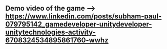 ## Demo video of the game --> https://www.linkedin.com/posts/subham-paul-079795142_gamedeveloper-unitydeveloper-unitytechnologies-activity-6708324534895861760-wwhz